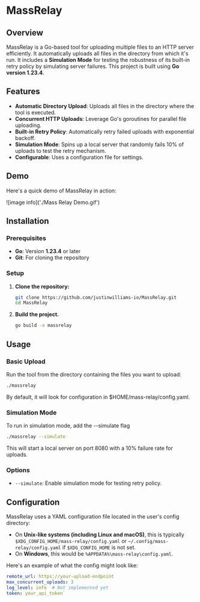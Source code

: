 # MassRelay

## Overview

MassRelay is a Go-based tool for uploading multiple files to an HTTP server efficiently. It automatically uploads all files in the directory from which it's run. It includes a **Simulation Mode** for testing the robustness of its built-in retry policy by simulating server failures. This project is built using **Go version 1.23.4**.

## Features

- **Automatic Directory Upload**: Uploads all files in the directory where the tool is executed.
- **Concurrent HTTP Uploads**: Leverage Go's goroutines for parallel file uploading.
- **Built-in Retry Policy**: Automatically retry failed uploads with exponential backoff.
- **Simulation Mode**: Spins up a local server that randomly fails 10% of uploads to test the retry mechanism.
- **Configurable**: Uses a configuration file for settings.

## Demo

Here's a quick demo of MassRelay in action:

![image info]('./Mass Relay Demo.gif')

## Installation

### Prerequisites

- **Go**: Version **1.23.4** or later
- **Git**: For cloning the repository

### Setup

1. **Clone the repository:**
   ```sh
   git clone https://github.com/justinwilliams-io/MassRelay.git
   cd MassRelay

2. **Build the project.**
    ```sh
    go build -o massrelay

## Usage

### Basic Upload

Run the tool from the directory containing the files you want to upload:

```sh
./massrelay
```

By default, it will look for configuration in $HOME/mass-relay/config.yaml.

### Simulation Mode

To run in simulation mode, add the --simulate flag

```sh
./massrelay --simulate
```

This will start a local server on port 8080 with a 10% failure rate for uploads.

### Options

- `--simulate`: Enable simulation mode for testing retry policy.

## Configuration

MassRelay uses a YAML configuration file located in the user's config directory:
- On **Unix-like systems (including Linux and macOS)**, this is typically `$XDG_CONFIG_HOME/mass-relay/config.yaml` or `~/.config/mass-relay/config.yaml` if `$XDG_CONFIG_HOME` is not set.
- On **Windows**, this would be `%APPDATA%\mass-relay\config.yaml`.

Here's an example of what the config might look like:

```yaml
remote_url: https://your-upload-endpoint
max_concurrent_uploads: 3
log_level: info  # Not implemented yet
token: your_api_token`
```


